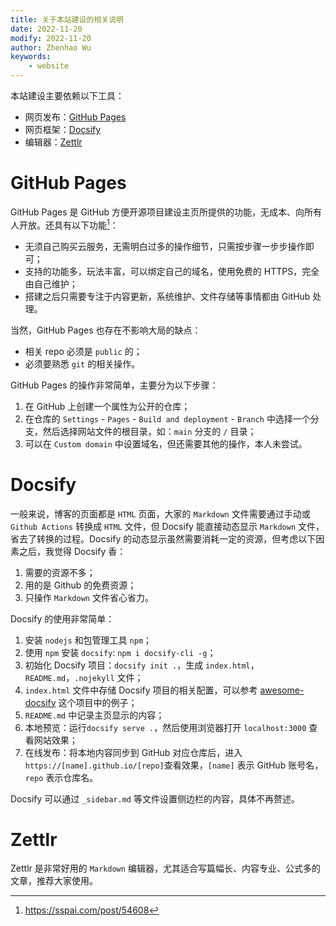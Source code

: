 ```yaml
---
title: 关于本站建设的相关说明
date: 2022-11-20
modify: 2022-11-20
author: Zhenhao Wu
keywords: 
    - website
---
```


本站建设主要依赖以下工具：
- 网页发布：[GitHub Pages](https://pages.github.com)
- 网页框架：[Docsify](https://docsify.js.org)
- 编辑器：[Zettlr](https://zettlr.com)

# GitHub Pages

GitHub Pages 是 GitHub 方便开源项目建设主页所提供的功能，无成本、向所有人开放。还具有以下功能[^1]：
- 无须自己购买云服务，无需明白过多的操作细节，只需按步骤一步步操作即可；
- 支持的功能多，玩法丰富，可以绑定自己的域名，使用免费的 HTTPS，完全由自己维护；
- 搭建之后只需要专注于内容更新，系统维护、文件存储等事情都由 GitHub 处理。

当然，GitHub Pages 也存在不影响大局的缺点：
- 相关 repo 必须是 `public` 的；
- 必须要熟悉 `git` 的相关操作。

GitHub Pages 的操作非常简单，主要分为以下步骤：
1. 在 GitHub 上创建一个属性为公开的仓库；
2. 在仓库的 `Settings` - `Pages` - `Build and deployment` - `Branch` 中选择一个分支，然后选择网站文件的根目录，如：`main` 分支的 `/` 目录；
3. 可以在 `Custom domain` 中设置域名，但还需要其他的操作，本人未尝试。

# Docsify

一般来说，博客的页面都是 `HTML` 页面，大家的 `Markdown` 文件需要通过手动或 `Github Actions` 转换成 `HTML` 文件，但 Docsify 能直接动态显示 `Markdown` 文件，省去了转换的过程。Docsify 的动态显示虽然需要消耗一定的资源，但考虑以下因素之后，我觉得 Docsify 香：
1. 需要的资源不多；
2. 用的是 Github 的免费资源；
3. 只操作 `Markdown` 文件省心省力。

Docsify 的使用非常简单：
1. 安装 `nodejs` 和包管理工具 `npm`；
2. 使用 `npm` 安装 `docsify`: `npm i docsify-cli -g`；
3. 初始化 Docsify 项目：`docsify init .`，生成 `index.html`，`README.md`，`.nojekyll` 文件；
4. `index.html` 文件中存储 Docsify 项目的相关配置，可以参考 [awesome-docsify](https://github.com/docsifyjs/awesome-docsify) 这个项目中的例子；
5. `README.md` 中记录主页显示的内容；
6. 本地预览：运行`docsify serve .`，然后使用浏览器打开 `localhost:3000` 查看网站效果；
7. 在线发布：将本地内容同步到 GitHub 对应仓库后，进入`https://[name].github.io/[repo]`查看效果，`[name]` 表示 GitHub 账号名，`repo` 表示仓库名。

Docsify 可以通过 `_sidebar.md` 等文件设置侧边栏的内容，具体不再赘述。

# Zettlr

Zettlr 是非常好用的 `Markdown` 编辑器，尤其适合写篇幅长、内容专业、公式多的文章，推荐大家使用。

[^1]: https://sspai.com/post/54608